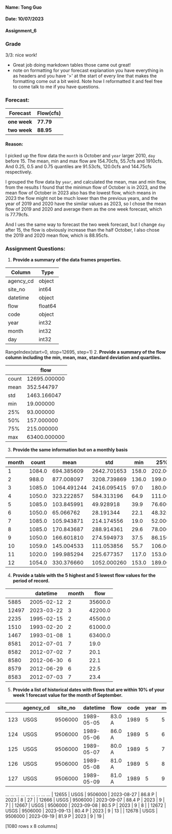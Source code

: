 #### Name: Tong Guo
#### Date: 10/07/2023
#### Assignment_6

### Grade
3/3: nice work!
- Great job doing markdown tables those came out great!
- note on formatting for your forecast explanation you have everything in as headers and you have '>' at the start of every line that makes the formatting come out a bit weird. Note how I reformatted it and feel free to come talk to me if you have questions. 

### Forecast:
| Forecast | Flow(cfs) |
| ----------- | ----------- |
| **one week** | **77.79** |
| **two week** | **88.95** |
#### Reason: 
I picked up the flow data the `month` is October and `year` larger 2010, `day` before 15. The mean, min and max flow are 154.70cfs, 55.7cfs and 1910cfs. And 0.25, 0.5 and 0.75 quantiles are 91.53cfs, 120.0cfs and 144.75cfs respectively.

I grouped the flow data by `year`, and calculated the mean, max and min flow, from the results I found that the minimun flow of October is in 2023, and the mean flow of October in 2023 also has the lowest flow, which means in 2023 the flow might not be much lower than the previous years, and the year of 2019 and 2020 have the similar values as 2023, so I chose the mean flow of 2019 and 2020 and average them as the one week forecast, which is 77.79cfs.

And I ues the same way to forecast the two week forecast, but I change `day` after 15, the flow is obviously increase than the half October, I also chose the 2019 and 2020 mean flow, which is 88.95cfs.

 ### Assignment Questions:
1. **Provide a summary of the data frames properties.**
    
 | Column | Type |
 | ----------- | ----------- |
 | agency_cd | object |
 | site_no | int64 |
 | datetime | object|
 | flow | float64 |
 | code | object |
 | year | int32 |
 | month | int32 |
 | day | int32 |
RangeIndex(start=0, stop=12695, step=1)
2. **Provide a summary of the flow column including the min, mean, max, standard deviation and quartiles.**

|  | flow |
 | ----------- | ----------- |   
| count | 12695.000000 |     
| mean | 352.544797 |       
| std | 1463.166047 |           
| min | 19.000000 |           
| 25% | 93.000000 |          
| 50% | 157.000000 |           
| 75% | 215.000000 |           
| max | 63400.000000 |

3. **Provide the same information but on a monthly basis**
                                                                   
| month | count | mean | std | min | 25% | 50% | 75% | max |
| ----------- | ----------- | ----------- | ----------- | ----------- | ----------- | ----------- | ----------- | ----------- |     
| 1 | 1084.0 | 694.385609| 2642.701653 | 158.0 | 202.000 | 220.0 | 314.00 | 63400.0 |
| 2 | 988.0 | 877.008097 | 3208.739869 | 136.0 | 199.000 | 238.0 | 612.50 | 61000.0 |
| 3 | 1085.0 | 1064.491244 | 2416.095415 | 97.0 | 180.000 | 378.0 | 1070.00 | 42200.0 |
| 4 | 1050.0 | 323.222857 | 584.313196 | 64.9 | 111.000 | 141.0 | 218.75 | 4690.0 |
| 5 | 1085.0 | 103.845991 | 49.928918 | 39.9 | 76.600 | 92.0 | 118.00 | 546.0 |
| 6 | 1050.0 |   65.066762 |   28.191344 |  22.1 |  48.325 |  60.0 |   76.00 | 481.0 |  
| 7 |     1085.0 |  105.943871 |  214.174556 |  19.0 |  52.000 |  70.0 |  110.00 | 5270.0 |   
| 8 |     1085.0 |  170.843687 |  288.914361 |  29.6 |  78.000 | 116.0 |  178.00 | 5360.0 |  
| 9 |     1050.0 |  166.601810 |  274.594973 |  37.5 |  86.150 | 117.0 |  166.00 | 5590.0 |   
| 10 |    1059.0 |  145.004533 |  111.053856 |  55.7 | 106.000 | 126.0 |  153.00 | 1910.0 |   
| 11 |    1020.0 |  199.985294 |  225.677357 | 117.0 | 153.000 | 171.5 |  197.00 | 4600 | 
| 12 |    1054.0 |  330.376660 | 1052.000260 | 153.0 | 189.000 | 203.0 |  225.00 | 28700.0 |

4. **Provide a table with the 5 highest and 5 lowest flow values for  the period of record.** 

| | datetime | month | flow |
| ----------- | ----------- | ----------- | ----------- |
| 5885  | 2005-02-12 |     2 | 35600.0 |
| 12497 | 2023-03-22 |     3 | 42200.0 |
| 2235 |  1995-02-15 |     2 | 45500.0 |
| 1510 |  1993-02-20 |     2 | 61000.0 |
| 1467  | 1993-01-08 |    1  |63400.0 |
| 8581 |  2012-07-01 |     7 |    19.0 |
| 8582 |  2012-07-02 |     7 |    20.1 |
| 8580 |  2012-06-30 |     6 |    22.1 |
| 8579 |  2012-06-29 |     6 |    22.5 |
| 8583 |  2012-07-03 |    7  |   23.4 |

5. **Provide a list of historical dates with flows that are within 10% of your week 1 forecast value for the month of September.**

|   |   agency_cd | site_no  |  datetime | flow | code | year | month | day |
| ----------- | ----------- | ----------- | ----------- | ----------- | ----------- | ----------- | ----------- | ----------- | 
| 123 |       USGS | 9506000 | 1989-05-05 | 83.0    A | 1989 |     5 |   5 |
| 124 |       USGS | 9506000 | 1989-05-06 | 86.0    A | 1989 |     5 |   6 |
| 125 |       USGS | 9506000 | 1989-05-07 | 80.0    A | 1989 |     5 |   7 |
| 126 |       USGS | 9506000 | 1989-05-08 | 81.0    A | 1989 |     5 |   8 |
| 127 |       USGS | 9506000 | 1989-05-09 | 81.0    A | 1989 |     5 |   9 |
...         ...      ...         ...   ...  ...   ...    ...  ...
| 12655 |     USGS | 9506000 | 2023-08-27 | 86.8    P | 2023 |     8 |  27 |
| 12666 |     USGS | 9506000 | 2023-09-07 | 88.4    P | 2023 |     9 |   7 |
| 12667 |     USGS | 9506000 | 2023-09-08 | 80.5    P | 2023 |     9 |   8 |
| 12672 |     USGS | 9506000 | 2023-09-13 | 80.4    P | 2023 |     9 |  13 |
| 12678 |     USGS | 9506000 | 2023-09-19 | 81.9    P | 2023 |     9 |  19 |

[1080 rows x 8 columns]
